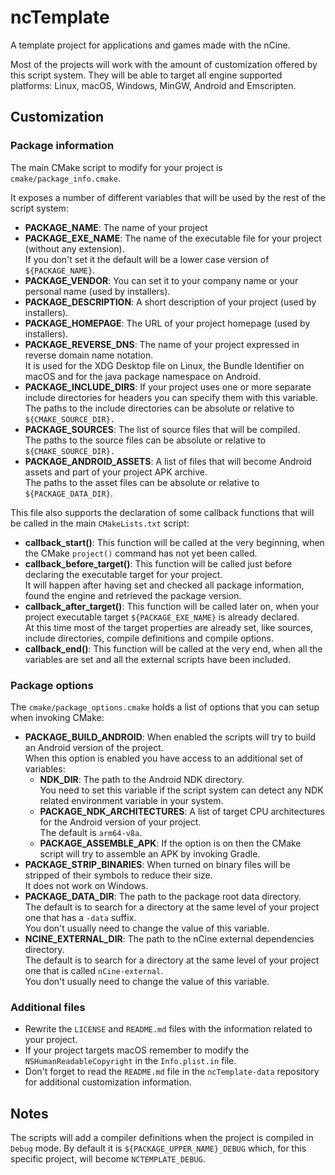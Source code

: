 # ncTemplate
A template project for applications and games made with the nCine.

Most of the projects will work with the amount of customization offered by this script system.
They will be able to target all engine supported platforms: Linux, macOS, Windows, MinGW, Android and Emscripten.

## Customization

### Package information

The main CMake script to modify for your project is `cmake/package_info.cmake`.

It exposes a number of different variables that will be used by the rest of the script system:

- **PACKAGE_NAME**: The name of your project
- **PACKAGE_EXE_NAME**: The name of the executable file for your project (without any extension).  
  If you don't set it the default will be a lower case version of `${PACKAGE_NAME}`.
- **PACKAGE_VENDOR**: You can set it to your company name or your personal name (used by installers).
- **PACKAGE_DESCRIPTION**: A short description of your project (used by installers).
- **PACKAGE_HOMEPAGE**: The URL of your project homepage (used by installers).
- **PACKAGE_REVERSE_DNS**: The name of your project expressed in reverse domain name notation.  
  It is used for the XDG Desktop file on Linux, the Bundle Identifier on macOS and for the java package namespace on Android.
- **PACKAGE_INCLUDE_DIRS**: If your project uses one or more separate include directories for headers you can specify them with this variable.
  The paths to the include directories can be absolute or relative to `${CMAKE_SOURCE_DIR}.`
- **PACKAGE_SOURCES**: The list of source files that will be compiled.  
  The paths to the source files can be absolute or relative to `${CMAKE_SOURCE_DIR}.`
- **PACKAGE_ANDROID_ASSETS**: A list of files that will become Android assets and part of your project APK archive.  
  The paths to the asset files can be absolute or relative to `${PACKAGE_DATA_DIR}`.

This file also supports the declaration of some callback functions that will be called in the main `CMakeLists.txt` script:
- **callback_start()**: This function will be called at the very beginning, when the CMake `project()` command has not yet been called.
- **callback_before_target()**: This function will be called just before declaring the executable target for your project.  
  It will happen after having set and checked all package information, found the engine and retrieved the package version.
- **callback_after_target()**: This function will be called later on, when your project executable target `${PACKAGE_EXE_NAME}` is already declared.  
  At this time most of the target properties are already set, like sources, include directories, compile definitions and compile options.
- **callback_end()**: This function will be called at the very end, when all the variables are set and all the external scripts have been included.

### Package options

The `cmake/package_options.cmake` holds a list of options that you can setup when invoking CMake:

- **PACKAGE_BUILD_ANDROID**: When enabled the scripts will try to build an Android version of the project.  
  When this option is enabled you have access to an additional set of variables:
  - **NDK_DIR**: The path to the Android NDK directory.  
    You need to set this variable if the script system can detect any NDK related environment variable in your system.
  - **PACKAGE_NDK_ARCHITECTURES**: A list of target CPU architectures for the Android version of your project.  
    The default is `arm64-v8a`.
  - **PACKAGE_ASSEMBLE_APK**: If the option is on then the CMake script will try to assemble an APK by invoking Gradle.
- **PACKAGE_STRIP_BINARIES**: When turned on binary files will be stripped of their symbols to reduce their size.  
  It does not work on Windows.
- **PACKAGE_DATA_DIR**: The path to the package root data directory.  
  The default is to search for a directory at the same level of your project one that has a `-data` suffix.  
  You don't usually need to change the value of this variable.
- **NCINE_EXTERNAL_DIR**: The path to the nCine external dependencies directory.  
  The default is to search for a directory at the same level of your project one that is called `nCine-external`.  
  You don't usually need to change the value of this variable.

### Additional files

- Rewrite the `LICENSE` and `README.md` files with the information related to your project.
- If your project targets macOS remember to modify the `NSHumanReadableCopyright` in the `Info.plist.in` file.
- Don't forget to read the `README.md` file in the `ncTemplate-data` repository for additional customization information.

## Notes

The scripts will add a compiler definitions when the project is compiled in `Debug` mode.
By default it is `${PACKAGE_UPPER_NAME}_DEBUG` which, for this specific project, will become `NCTEMPLATE_DEBUG`.
